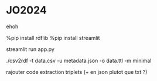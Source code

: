# JO2024

ehoh

%pip install rdflib
%pip install streamlit

streamlit run app.py

./csv2rdf -t data.csv -u metadata.json -o data.ttl -m minimal

rajouter code extraction triplets (+ en json plutot que txt ?)